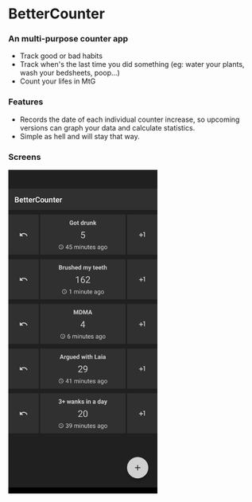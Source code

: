 # BetterCounter

### An multi-purpose counter app

- Track good or bad habits
- Track when's the last time you did something (eg: water your plants, wash your bedsheets, poop...)
- Count your lifes in MtG

### Features

- Records the date of each individual counter increase, so upcoming versions can graph your data and calculate statistics.
- Simple as hell and will stay that way.

### Screens

<img src="screenshot.png" width="300">
